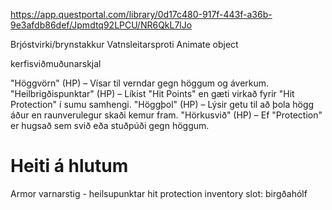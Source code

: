https://app.questportal.com/library/0d17c480-917f-443f-a36b-9e3afdb86def/Jpmdtq92LPCU/NR6QkL7lJo


Brjóstvirki/brynstakkur
Vatnsleitarsproti
Animate object

kerfisviðmuðunarskjal


"Höggvörn" (HP) – Vísar til verndar gegn höggum og áverkum.
"Heilbrigðispunktar" (HP) – Líkist "Hit Points" en gæti virkað fyrir "Hit Protection" í sumu samhengi.
"Höggþol" (HP) – Lýsir getu til að þola högg áður en raunverulegur skaði kemur fram.
"Hörkusvið" (HP) – Ef "Protection" er hugsað sem svið eða stuðpúði gegn höggum.

# Heiti á hlutum
Armor
varnarstig - heilsupunktar
hit protection
inventory slot: birgðahólf